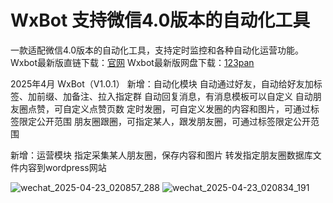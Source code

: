 # WxBot 支持微信4.0版本的自动化工具
一款适配微信4.0版本的自动化工具，支持定时监控和各种自动化运营功能。
Wxbot最新版直链下载：[官网](https://www.vidibot.com)
Wxbot最新版网盘下载：[123pan](https://www.123684.com/s/WmdfTd-YrMU3)

2025年4月
WxBot（V1.0.1）
新增：自动化模块
自动通过好友，自动给好友加标签、加前缀、加备注、拉入指定群
自动回复消息，有消息模板可以自定义
自动朋友圈点赞，可自定义点赞页数
定时发圈，可自定义发圈的内容和图片，可通过标签限定公开范围
朋友圈跟圈，可指定某人，跟发朋友圈，可通过标签限定公开范围

新增：运营模块
指定采集某人朋友圈，保存内容和图片
转发指定朋友圈数据库文件内容到wordpress网站

![wechat_2025-04-23_020857_288](https://github.com/user-attachments/assets/735e3350-40b4-4508-9070-ea78347602e1)
![wechat_2025-04-23_020834_191](https://github.com/user-attachments/assets/50ded2db-6be3-44dc-a11e-626c9fa80a92)
